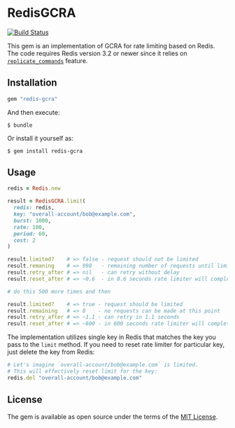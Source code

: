 # RedisGCRA
[![Build Status](https://travis-ci.org/rwz/redis-gcra.svg?branch=master)](https://travis-ci.org/rwz/redis-gcra)

This gem is an implementation of GCRA for rate limiting based on Redis. The
code requires Redis version 3.2 or newer since it relies on
[`replicate_commands`][redis-replicate-commands] feature.

[redis-replicate-commands]: https://redis.io/commands/eval#replicating-commands-instead-of-scripts
## Installation

```ruby
gem "redis-gcra"
```

And then execute:

    $ bundle

Or install it yourself as:

    $ gem install redis-gcra

## Usage

```ruby
redis = Redis.new

result = RedisGCRA.limit(
  redis: redis,
  key: "overall-account/bob@example.com",
  burst: 1000,
  rate: 100,
  period: 60,
  cost: 2
)

result.limited?    # => false - request should not be limited
result.remaning    # => 998   - remaining number of requests until limited
result.retry_after # => nil   - can retry without delay
result.reset_after # => ~0.6  - in 0.6 seconds rate limiter will completely reset

# do this 500 more times and then

result.limited?    # => true - request should be limited
result.remaining   # => 0    - no requests can be made at this point
result.retry_after # => ~1.1 - can retry in 1.1 seconds
result.reset_after # => ~600 - in 600 seconds rate limiter will completely reset
```

The implementation utilizes single key in Redis that matches the key you pass
to the `limit` method. If you need to reset rate limiter for particular key,
just delete the key from Redis:

```ruby
# Let's imagine `overall-account/bob@example.com` is limited.
# This will effectively reset limit for the key:
redis.del "overall-account/bob@example.com"
```

## License

The gem is available as open source under the terms of the [MIT
License](http://opensource.org/licenses/MIT).

